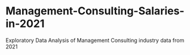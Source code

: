 # Management-Consulting-Salaries-in-2021
Exploratory Data Analysis of Management Consulting industry data from 2021
